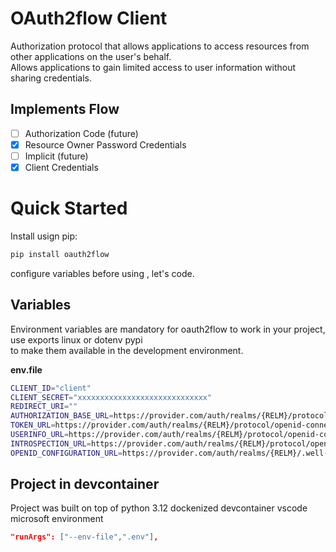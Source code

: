 # OAuth2flow Client
Authorization protocol that allows applications to access resources from other applications on the user's behalf.   
Allows applications to gain limited access to user information without sharing credentials.  

## Implements Flow
- [ ] Authorization Code (future)
- [x] Resource Owner Password Credentials
- [ ] Implicit (future)
- [x] Client Credentials

# Quick Started
Install usign pip:  
```bash
pip install oauth2flow 
```
configure variables before using , let's code.  

## Variables
Environment variables are mandatory for oauth2flow to work in your project, use exports linux or dotenv pypi    
to make them available in the development environment.

**env.file** 
```bash
CLIENT_ID="client" 
CLIENT_SECRET="xxxxxxxxxxxxxxxxxxxxxxxxxxxxx"
REDIRECT_URI=""
AUTHORIZATION_BASE_URL=https://provider.com/auth/realms/{RELM}/protocol/openid-connect/auth
TOKEN_URL=https://provider.com/auth/realms/{RELM}/protocol/openid-connect/token
USERINFO_URL=https://provider.com/auth/realms/{RELM}/protocol/openid-connect/userinfo
INTROSPECTION_URL=https://provider.com/auth/realms/{RELM}/protocol/openid-connect/token/introspect
OPENID_CONFIGURATION_URL=https://provider.com/auth/realms/{RELM}/.well-known/openid-configuration
```

## Project in devcontainer
Project was built on top of python 3.12 dockenized devcontainer vscode microsoft environment  
```json
"runArgs": ["--env-file",".env"],
```
